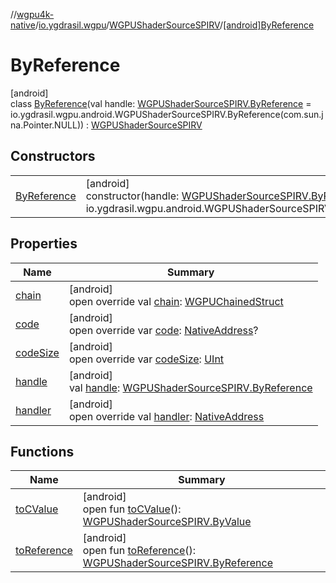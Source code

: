 //[wgpu4k-native](../../../../index.md)/[io.ygdrasil.wgpu](../../index.md)/[WGPUShaderSourceSPIRV](../index.md)/[[android]ByReference](index.md)

# ByReference

[android]\
class [ByReference](index.md)(val handle: [WGPUShaderSourceSPIRV.ByReference](../../../io.ygdrasil.wgpu.android/-w-g-p-u-shader-source-s-p-i-r-v/-by-reference/index.md) = io.ygdrasil.wgpu.android.WGPUShaderSourceSPIRV.ByReference(com.sun.jna.Pointer.NULL)) : [WGPUShaderSourceSPIRV](../index.md)

## Constructors

| | |
|---|---|
| [ByReference](-by-reference.md) | [android]<br>constructor(handle: [WGPUShaderSourceSPIRV.ByReference](../../../io.ygdrasil.wgpu.android/-w-g-p-u-shader-source-s-p-i-r-v/-by-reference/index.md) = io.ygdrasil.wgpu.android.WGPUShaderSourceSPIRV.ByReference(com.sun.jna.Pointer.NULL)) |

## Properties

| Name | Summary |
|---|---|
| [chain](chain.md) | [android]<br>open override val [chain](chain.md): [WGPUChainedStruct](../../-w-g-p-u-chained-struct/index.md) |
| [code](code.md) | [android]<br>open override var [code](code.md): [NativeAddress](../../../ffi/-native-address/index.md)? |
| [codeSize](code-size.md) | [android]<br>open override var [codeSize](code-size.md): [UInt](https://kotlinlang.org/api/core/kotlin-stdlib/kotlin/-u-int/index.html) |
| [handle](handle.md) | [android]<br>val [handle](handle.md): [WGPUShaderSourceSPIRV.ByReference](../../../io.ygdrasil.wgpu.android/-w-g-p-u-shader-source-s-p-i-r-v/-by-reference/index.md) |
| [handler](handler.md) | [android]<br>open override val [handler](handler.md): [NativeAddress](../../../ffi/-native-address/index.md) |

## Functions

| Name | Summary |
|---|---|
| [toCValue](../[android]to-c-value.md) | [android]<br>open fun [toCValue](../[android]to-c-value.md)(): [WGPUShaderSourceSPIRV.ByValue](../../../io.ygdrasil.wgpu.android/-w-g-p-u-shader-source-s-p-i-r-v/-by-value/index.md) |
| [toReference](../to-reference.md) | [android]<br>open fun [toReference](../to-reference.md)(): [WGPUShaderSourceSPIRV.ByReference](../../../io.ygdrasil.wgpu.android/-w-g-p-u-shader-source-s-p-i-r-v/-by-reference/index.md) |